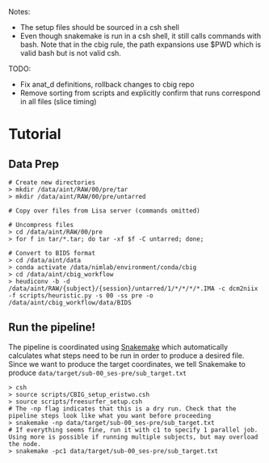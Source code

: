 Notes:
- The setup files should be sourced in a csh shell
- Even though snakemake is run in a csh shell, it still calls commands with bash. Note that in the cbig rule, the path expansions use $PWD which is valid bash but is not valid csh. 

TODO:
- Fix anat_d definitions, rollback changes to cbig repo
- Remove sorting from scripts and explicitly confirm that runs correspond in all files (slice timing)



# Tutorial

## Data Prep
```
# Create new directories
> mkdir /data/aint/RAW/00/pre/tar
> mkdir /data/aint/RAW/00/pre/untarred

# Copy over files from Lisa server (commands omitted)

# Uncompress files
> cd /data/aint/RAW/00/pre
> for f in tar/*.tar; do tar -xf $f -C untarred; done;

# Convert to BIDS format
> cd /data/aint/data 
> conda activate /data/nimlab/environment/conda/cbig
> cd /data/aint/cbig_workflow
> heudiconv -b -d /data/aint/RAW/{subject}/{session}/untarred/1/*/*/*/*.IMA -c dcm2niix -f scripts/heuristic.py -s 00 -ss pre -o /data/aint/cbig_workflow/data/BIDS 
```

## Run the pipeline!
The pipeline is coordinated using [Snakemake](https://github.com/snakemake/snakemake) which automatically calculates what steps need to be run in order to produce a desired file. Since we want to produce the target coordinates, we tell Snakemake to produce `data/target/sub-00_ses-pre/sub_target.txt`
```
> csh
> source scripts/CBIG_setup_eristwo.csh
> source scripts/freesurfer_setup.csh
# The -np flag indicates that this is a dry run. Check that the pipeline steps look like what you want before proceeding
> snakemake -np data/target/sub-00_ses-pre/sub_target.txt
# If everything seems fine, run it with c1 to specify 1 parallel job. Using more is possible if running multiple subjects, but may overload the node.
> snakemake -pc1 data/target/sub-00_ses-pre/sub_target.txt
```